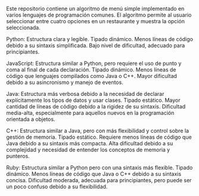 Este repositorio contiene un algoritmo de menú simple implementado en varios lenguajes de programación comunes. El algoritmo permite al usuario seleccionar entre cuatro opciones en un restaurante y muestra la opción seleccionada.

Python:
Estructura clara y legible.
Tipado dinámico.
Menos líneas de código debido a su sintaxis simplificada.
Bajo nivel de dificultad, adecuado para principiantes.

JavaScript:
Estructura similar a Python, pero requiere el uso de punto y coma al final de cada declaración.
Tipado dinámico.
Menos líneas de código que lenguajes compilados como Java o C++.
Mayor dificultad debido a su asincronismo y manejo de eventos.

Java:
Estructura más verbosa debido a la necesidad de declarar explícitamente los tipos de datos y usar clases.
Tipado estático.
Mayor cantidad de líneas de código debido a la rigidez de su sintaxis.
Dificultad media-alta, especialmente para aquellos nuevos en la programación orientada a objetos.

C++:
Estructura similar a Java, pero con más flexibilidad y control sobre la gestión de memoria.
Tipado estático.
Requiere menos líneas de código que Java debido a su sintaxis más compacta.
Alta dificultad debido a su complejidad y necesidad de entender los conceptos de memoria y punteros.

Ruby:
Estructura similar a Python pero con una sintaxis más flexible.
Tipado dinámico.
Menos líneas de código que Java o C++ debido a su sintaxis concisa.
Dificultad moderada, adecuada para principiantes, pero puede ser un poco confuso debido a su flexibilidad.






